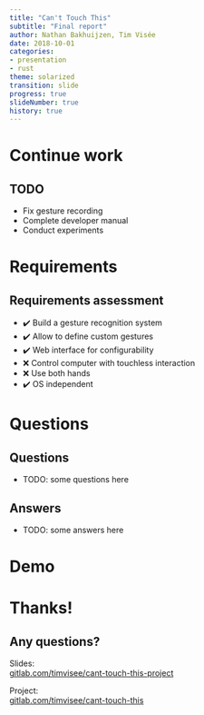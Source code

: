 ```yaml
---
title: "Can't Touch This"
subtitle: "Final report"
author: Nathan Bakhuijzen, Tim Visée
date: 2018-10-01
categories:
- presentation
- rust
theme: solarized
transition: slide
progress: true
slideNumber: true
history: true
---
```


# Continue work

## TODO
* Fix gesture recording
* Complete developer manual
* Conduct experiments

# Requirements

## Requirements assessment
* ✔️ Build a gesture recognition system
* ✔️ Allow to define custom gestures
* ✔️ Web interface for configurability
* ❌ Control computer with touchless interaction
* ❌ Use both hands
* ✔️ OS independent

# Questions

## Questions
* TODO: some questions here

## Answers
* TODO: some answers here

# Demo

# Thanks!

## Any questions?

Slides:  
[gitlab.com/timvisee/cant-touch-this-project](https://gitlab.com/timvisee/cant-touch-this-project)

Project:  
[gitlab.com/timvisee/cant-touch-this](https://gitlab.com/timvisee/cant-touch-this)

